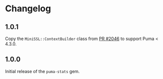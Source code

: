 # Changelog

## 1.0.1

Copy the `MiniSSL::ContextBuilder` class from [PR #2046](https://github.com/puma/puma/pull/2046) to support Puma < 4.3.0.

## 1.0.0

Initial release of the `puma-stats` gem.
